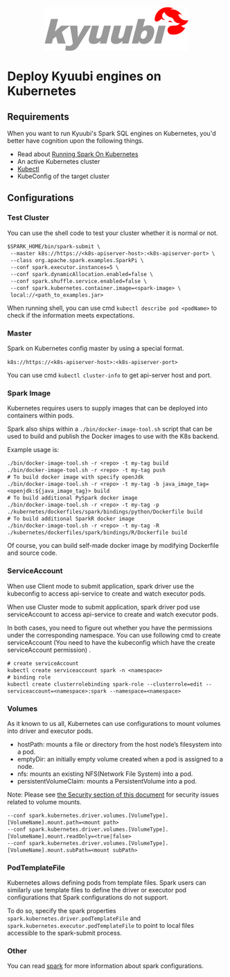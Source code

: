 <div align=center>

![](../imgs/kyuubi_logo.png)

</div>

# Deploy Kyuubi engines on Kubernetes

## Requirements

When you want to run Kyuubi's Spark SQL engines on Kubernetes, you'd better have cognition upon the following things.

* Read about [Running Spark On Kubernetes](http://spark.apache.org/docs/latest/running-on-kubernetes.html)
* An active Kubernetes cluster
* [Kubectl](https://kubernetes.io/docs/reference/kubectl/overview/)
* KubeConfig of the target cluster

## Configurations

### Test Cluster

You can use the shell code to test your cluster whether it is normal or not.

```shell
$SPARK_HOME/bin/spark-submit \
 --master k8s://https://<k8s-apiserver-host>:<k8s-apiserver-port> \
 --class org.apache.spark.examples.SparkPi \
 --conf spark.executor.instances=5 \
 --conf spark.dynamicAllocation.enabled=false \
 --conf spark.shuffle.service.enabled=false \
 --conf spark.kubernetes.container.image=<spark-image> \
 local://<path_to_examples.jar>
```

When running shell, you can use cmd `kubectl describe pod <podName>` to check if the information meets expectations.

### Master

Spark on Kubernetes config master by using a special format.

`k8s://https://<k8s-apiserver-host>:<k8s-apiserver-port>`

You can use cmd `kubectl cluster-info` to get api-server host and port.

### Spark Image

Kubernetes requires users to supply images that can be deployed into containers within pods.

Spark also ships within a `./bin/docker-image-tool.sh` script that can be used to build and publish the Docker images to use
with the K8s backend.

Example usage is:

```shell
./bin/docker-image-tool.sh -r <repo> -t my-tag build
./bin/docker-image-tool.sh -r <repo> -t my-tag push
# To build docker image with specify openJdk 
./bin/docker-image-tool.sh -r <repo> -t my-tag -b java_image_tag=<openjdk:${java_image_tag}> build
# To build additional PySpark docker image
./bin/docker-image-tool.sh -r <repo> -t my-tag -p ./kubernetes/dockerfiles/spark/bindings/python/Dockerfile build
# To build additional SparkR docker image
./bin/docker-image-tool.sh -r <repo> -t my-tag -R ./kubernetes/dockerfiles/spark/bindings/R/Dockerfile build
```

Of course, you can build self-made docker image by modifying Dockerfile and source code.

### ServiceAccount

When use Client mode to submit application, spark driver use the kubeconfig to access api-service to create and watch
executor pods.

When use Cluster mode to submit application, spark driver pod use serviceAccount to access api-service to create and
watch executor pods.

In both cases, you need to figure out whether you have the permissions under the corresponding namespace. You can use
following cmd to create serviceAccount (You need to have the kubeconfig which have the create serviceAccount permission)
.

```shell
# create serviceAccount
kubectl create serviceaccount spark -n <namespace>
# binding role
kubectl create clusterrolebinding spark-role --clusterrole=edit --serviceaccount=<namespace>:spark --namespace=<namespace>
```

### Volumes

As it known to us all, Kubernetes can use configurations to mount volumes into driver and executor pods.

* hostPath: mounts a file or directory from the host node’s filesystem into a pod.
* emptyDir: an initially empty volume created when a pod is assigned to a node.
* nfs: mounts an existing NFS(Network File System) into a pod.
* persistentVolumeClaim: mounts a PersistentVolume into a pod.

Note: Please
see [the Security section of this document](http://spark.apache.org/docs/latest/running-on-kubernetes.html#security) for
security issues related to volume mounts.

```shell
--conf spark.kubernetes.driver.volumes.[VolumeType].[VolumeName].mount.path=<mount path>
--conf spark.kubernetes.driver.volumes.[VolumeType].[VolumeName].mount.readOnly=<true|false>
--conf spark.kubernetes.driver.volumes.[VolumeType].[VolumeName].mount.subPath=<mount subPath>
```

### PodTemplateFile

Kubernetes allows defining pods from template files. Spark users can similarly use template files to define the driver
or executor pod configurations that Spark configurations do not support.

To do so, specify the spark properties `spark.kubernetes.driver.podTemplateFile` and
`spark.kubernetes.executor.podTemplateFile` to point to local files accessible to the spark-submit process.

### Other

You can read [spark](http://spark.apache.org/docs/latest/running-on-kubernetes.html) for more information about spark configurations.